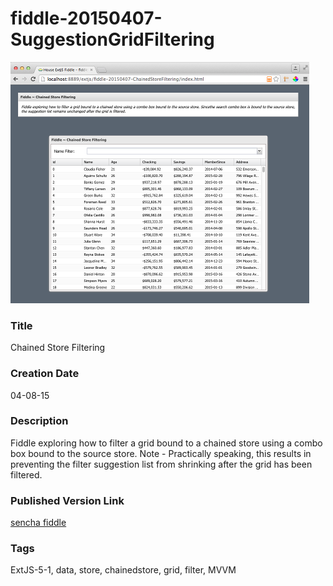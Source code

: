 fiddle-20150407-SuggestionGridFiltering
======

![Screenshot](screenshot.png)

### Title

Chained Store Filtering


### Creation Date

04-08-15


### Description

Fiddle exploring how to filter a grid bound to a chained store using a combo box bound to the source store. Note - Practically speaking, this results in preventing the filter suggestion list from shrinking after the grid has been filtered.

### Published Version Link

[sencha fiddle]()


### Tags

ExtJS-5-1, data, store, chainedstore, grid, filter, MVVM 
 